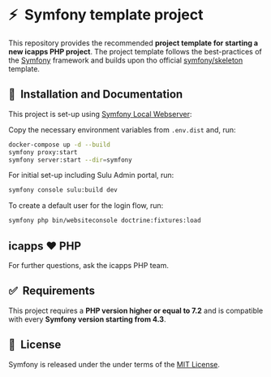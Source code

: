 # ⚡&nbsp; Symfony template project

This repository provides the recommended **project template for starting a new icapps PHP project**.
The project template follows the best-practices of the [Symfony](https://symfony.com/) framework and builds upon tho official [symfony/skeleton](https://github.com/symfony/skeleton) template.

## 🚀&nbsp; Installation and Documentation

This project is set-up using [Symfony Local Webserver](https://symfony.com/doc/current/setup/symfony_server.html):

Copy the necessary environment variables from `.env.dist` and, run:

```bash
docker-compose up -d --build
symfony proxy:start
symfony server:start --dir=symfony
```

For initial set-up including Sulu Admin portal, run:

```bash
symfony console sulu:build dev
```

To create a default user for the login flow, run:

```bash
symfony php bin/websiteconsole doctrine:fixtures:load
```
## icapps ❤️ PHP

For further questions, ask the icapps PHP team.

## ✅&nbsp; Requirements

This project requires a **PHP version higher or equal to 7.2** and is compatible with every **Symfony version starting from 4.3**.


## 📘&nbsp; License
Symfony is released under the under terms of the [MIT License](LICENSE).
